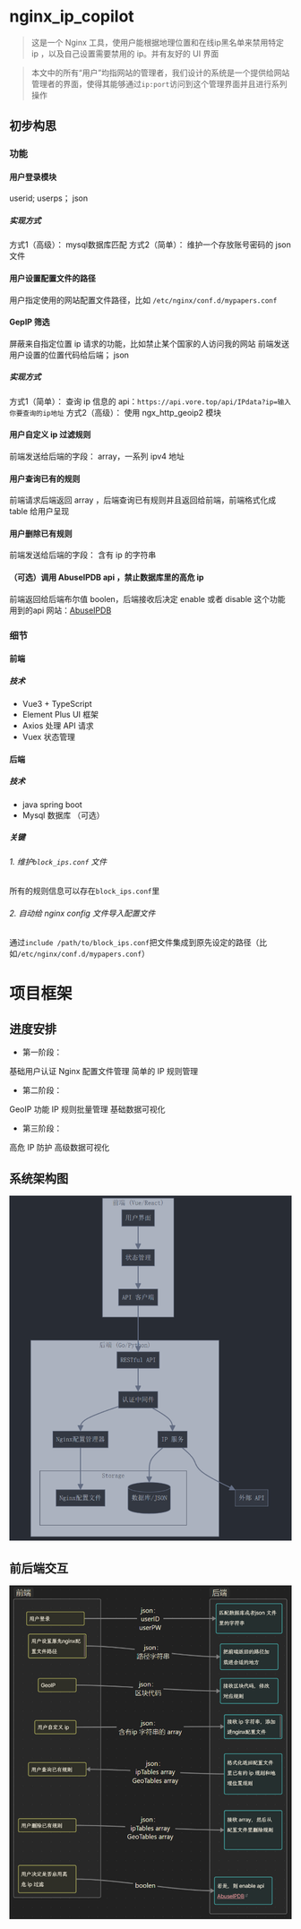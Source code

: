 # nginx_ip_copilot

> 这是一个 Nginx 工具，使用户能根据地理位置和在线ip黑名单来禁用特定 ip ，以及自己设置需要禁用的 ip。并有友好的 UI 界面

> 本文中的所有“用户”均指网站的管理者，我们设计的系统是一个提供给网站管理者的界面，使得其能够通过`ip:port`访问到这个管理界面并且进行系列操作

## 初步构思

### 功能

#### 用户登录模块

userid; userps；  json

##### 实现方式

方式1（高级）： mysql数据库匹配
方式2（简单）： 维护一个存放账号密码的 json 文件

#### 用户设置配置文件的路径

用户指定使用的网站配置文件路径，比如 `/etc/nginx/conf.d/mypapers.conf`

#### GepIP 筛选

屏蔽来自指定位置 ip 请求的功能，比如禁止某个国家的人访问我的网站
前端发送用户设置的位置代码给后端； json

##### 实现方式

方式1（简单）： 查询 ip 信息的 api：`https://api.vore.top/api/IPdata?ip=输入你要查询的ip地址`
方式2（高级）： 使用 ngx_http_geoip2 模块

#### 用户自定义 ip 过滤规则

前端发送给后端的字段：  array，一系列 ipv4 地址

#### 用户查询已有的规则

前端请求后端返回 array ，后端查询已有规则并且返回给前端，前端格式化成 table 给用户呈现

#### 用户删除已有规则

前端发送给后端的字段： 含有 ip 的字符串

#### （可选）调用 AbuseIPDB api ，禁止数据库里的高危 ip

前端返回给后端布尔值 boolen，后端接收后决定 enable 或者 disable 这个功能
用到的api 网站：[AbuseIPDB](https://www.abuseipdb.com/)

### 细节

#### 前端

##### 技术

- Vue3 + TypeScript
- Element Plus UI 框架
- Axios 处理 API 请求
- Vuex 状态管理

#### 后端

##### 技术

- java spring boot
- Mysql 数据库 （可选）


##### 关键

###### 1. 维护`block_ips.conf` 文件

所有的规则信息可以存在`block_ips.conf`里

###### 2. 自动给 nginx config 文件导入配置文件

通过`include /path/to/block_ips.conf`把文件集成到原先设定的路径（比如`/etc/nginx/conf.d/mypapers.conf`）

# 项目框架

## 进度安排

- 第一阶段：

基础用户认证
Nginx 配置文件管理
简单的 IP 规则管理

- 第二阶段：

GeoIP 功能
IP 规则批量管理
基础数据可视化

- 第三阶段：

高危 IP 防护
高级数据可视化

## 系统架构图

![img.png](./README_IMAGE/img.png)

## 前后端交互

![img_1.png](./README_IMAGE/img_1.png)


